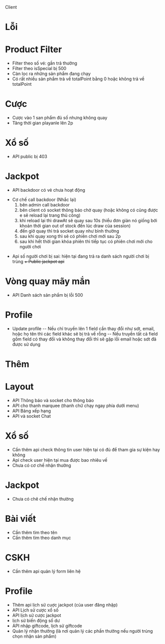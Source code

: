 Client

# Lỗi 

# Product Filter
+ Filter theo số vé: gần trả thưởng
+ Filter theo isSpecial bị 500
+ Càn lọc ra những sản phẩm đang chạy             
+ Có rất nhiều sản phẩm trả về totalPoint bằng 0 hoặc không trả về totalPoint 
        
# Cược 
+ Cược vào 1 san phẩm đủ số nhưng không quay
+ Tăng thời gian playanle lên 2p        
        
# Xổ số 
+ API public bị 403
        
# Jackpot
+ API backdoor có vẻ chưa hoạt động 
- Cơ chế call backdoor (Nhắc lại)
    1. bên admin call backdoor  
    2. bên client có socket thông báo chờ quay (hoặc không có cũng được e sẽ reload lại trang thủ công)
    3. khi reload lại thì drawAt sẽ quay sau 10s (hiểu đơn giản nó giống bới khoản thời gian out of stock đến lúc draw của session)
    4. đến giờ quay thì trả socket quay như bình thường
    5. sau khi quay xong thì sẽ có phiên chơi mới sau 2p 
    6. sau khi hết thời gian khóa phiên thì tiếp tục có phiên chơi mới cho người chơi  
+ Api số người chơi bị sai: hiện tại đang trả ra danh sách người chơi bị trùng
~~+ Public jackpot api~~
        
# Vòng quay mãy mắn     
+ API Danh sách sản phẩm bị lỗi 500
        
# Profile 
+ Update profile
--  Nếu chỉ truyền lên 1 field cần thay đổi như sdt, email, hoặc họ tên thì các field khác sẽ bị trả về rỗng
--  Nếu truyền tất cả field gồm field có thay đổi và không thay đổi thì sẽ gặp lỗi email hoặc sdt đã được sử dụng
                    
        

# Thêm
# Layout     
+ API Thông báo và socket cho thông báo 
+ API cho thanh marquee (thanh chữ chạy ngay phía dưới menu)  
+ API Bảng xếp hạng 
+ API và socket Chat 
        
# Xổ số 
+ Cần thêm api check thông tin user hiện tại có đủ để tham gia sự kiện hay không 
+ Api check user hiện tại mua được bao nhiêu vế 
+ Chưa có cơ chế nhận thưởng 
        
# Jackpot 
+ Chưa có chê chế nhận thường

# Bài viết 
+ Cần thêm tìm theo tên 
+ Cần thêm tìm theo danh mục 
        
# CSKH 
+ Cần thêm api quản lý form liên hệ 
        
# Profile 
+ Thêm api lịch sử cuợc jackpot (của user đăng nhập)
+ API Lịch sử cược xổ số 
+ API lịch sử cược jackpot 
+ lịch sử biến động số dư 
+ API nhập giftcode, lịch sử giftcode 
+ Quản lý nhận thưởng (là nơi quản lý các phần thưởng nếu người trúng chọn nhận sản phẩm)
